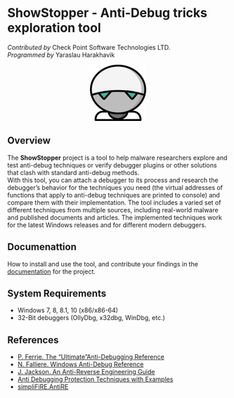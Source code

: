 # ShowStopper - Anti-Debug tricks exploration tool

*Contributed by* Check Point Software Technologies LTD.<br/>
*Programmed by* Yaraslau Harakhavik

<p align="center">
    <img src="./pics/showstopper_logo.png" />
</p>

## Overview
The <b>ShowStopper</b> project is a tool to help malware researchers explore and test anti-debug techniques or verify debugger plugins or other solutions that clash with standard anti-debug methods.<br/>
With this tool, you can attach a debugger to its process and research the debugger’s behavior for the techniques you need (the virtual addresses of functions that apply to anti-debug techniques are printed to console) and compare them with their implementation. The tool includes a varied set of different techniques from multiple sources, including real-world malware and published documents and articles. The implemented techniques work for the latest Windows releases and for different modern debuggers.

## Documenattion
How to install and use the tool, and contribute your findings in the [documentation](./DOCS.md/) for the project.

## System Requirements
* Windows 7, 8, 8.1, 10 (x86/x86-64)
* 32-Bit debuggers (OllyDbg, x32dbg, WinDbg, etc.)

## References
* [P. Ferrie. The “Ultimate”Anti-Debugging Reference](http://pferrie.host22.com/papers/antidebug.pdf)
* [N. Falliere. Windows Anti-Debug Reference](https://www.symantec.com/connect/articles/windows-anti-debug-reference)
* [J. Jackson. An Anti-Reverse Engineering Guide](https://tuts4you.com/download/2516/)
* [Anti Debugging Protection Techniques with Examples](https://www.apriorit.com/dev-blog/367-anti-reverse-engineering-protection-techniques-to-use-before-releasing-software)
* [simpliFiRE.AntiRE](https://bitbucket.org/fkie_cd_dare/simplifire.antire/src/master/)
